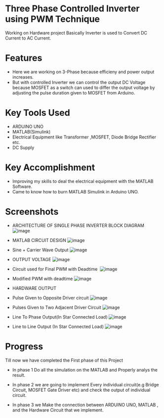 

# Three Phase Controlled Inverter using PWM Technique

Working on Hardware project Basically Inverter is used to Convert DC Current to AC Current.
# Features

* Here we are working on 3-Phase because efficieny and power output increases. 
* But with controlled Inverter we can control the output DC Voltage because MOSFET as a switch can used to differ the output voltage by adjusting the pulse duration given to MOSFET from Arduino.

# Key Tools Used
* ARDUINO UNO
* MATLAB(Simulink) 
* Electrical Equipment like Transformer ,MOSFET, Diode Bridge Rectifier etc.
* DC Supply


# Key Accomplishment
* Improving my skills to deal the electrical equipment with the MATLAB Software.
* Came to know how to burn MATLAB Simulink in Arduino UNO.

# Screenshots
* ARCHITECTURE OF SINGLE PHASE INVERTER BLOCK DIAGRAM
![image](https://user-images.githubusercontent.com/112017748/190848401-9ca3dd0c-6135-433e-bc0f-2a1680548a9d.png)

* MATLAB CIRCUIT DESIGN
![image](https://user-images.githubusercontent.com/112017748/190848443-cc0029a5-e216-4cc0-91e4-745159b75df7.png)

* Sine + Carrier Wave Output
![image](https://user-images.githubusercontent.com/112017748/190848490-446d147b-8f9e-45ca-ba22-175d91c40f56.png)

* OUTPUT VOLTAGE
![image](https://user-images.githubusercontent.com/112017748/190848521-fa7ff5be-0c32-45c4-ac3b-6b69543eec9d.png)

* Circuit used for Final PWM with Deadtime 
![image](https://user-images.githubusercontent.com/112017748/190848624-0eade1ee-b7d1-4a68-9bda-c4bee396fdfd.png)

* Modified PWM with deadtime
![image](https://user-images.githubusercontent.com/112017748/190848645-fef1a4d0-7918-406e-b94d-fa1fbac4f31d.png)

* HARDWARE OUTPUT
* Pulse Given to Opposite Driver circuit
![image](https://user-images.githubusercontent.com/112017748/230599694-068572e7-2d34-4e36-a60a-38068552bcfe.png)
* Pulses Given to Two Adjacent Driver Circuit 
![image](https://user-images.githubusercontent.com/112017748/230599717-4ddf3a9f-b4f8-4a12-b9fb-d36aa8fd6a23.png)
* Line To Phase Output(In Star Connected Load)
![image](https://user-images.githubusercontent.com/112017748/230599733-940bf4c9-a423-47d1-b392-92d601358057.png)
* Line to Line Output (In Star Connected Load)
![image](https://user-images.githubusercontent.com/112017748/230599747-c62b83f6-56ba-4924-8a0f-1a5d8494ca4d.png)

# Progress

Till now we have completed the First phase of this Project

* In phase 1 Do all the simulation on the MATLAB and Properly analys the result.

* In phase 2 we are going to implement Every individual circuit(e.g Bridge Circuit, MOSFET Gate Driver etc) and check the output of individual circuit.

* In phase 3 we Make the connection between ARDUINO UNO, MATLAB , and the Hardware Circuit that we implement.
